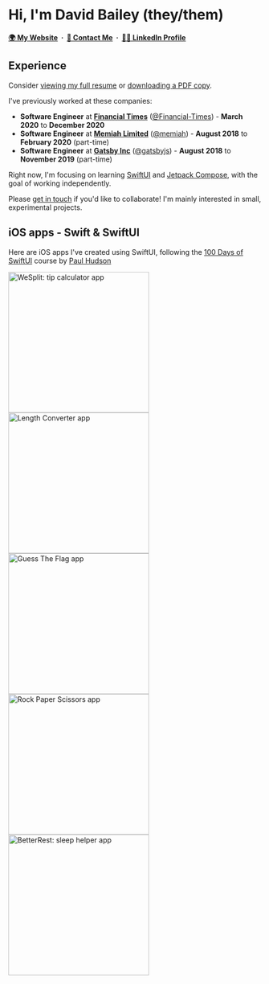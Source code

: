 # Hi, I'm David Bailey (they/them)

**[🌍 My Website](https://davidbailey.codes/)&nbsp; · &nbsp;[📨 Contact Me](https://davidbailey.codes/contact)&nbsp; · &nbsp;[🧑‍💼 LinkedIn Profile](https://www.linkedin.com/in/davidbailey00/)**

## Experience

Consider [viewing my full resume](https://davidbailey.codes/resume) or [downloading a PDF copy](https://davidbailey.codes/David-Bailey-Resume.pdf).

I've previously worked at these companies:

- **Software Engineer** at **[Financial Times](https://www.ft.com/)** ([@Financial-Times](https://github.com/Financial-Times)) - **March 2020** to **December 2020**
- **Software Engineer** at **[Memiah Limited](https://memiah.co.uk/what-we-do/)** ([@memiah](https://github.com/memiah)) - **August 2018** to **February 2020** (part-time)
- **Software Engineer** at **[Gatsby Inc](https://www.gatsbyjs.com/)** ([@gatsbyjs](https://github.com/gatsbyjs)) - **August 2018** to **November 2019** (part-time)

Right now, I'm focusing on learning [SwiftUI](https://developer.apple.com/xcode/swiftui/) and [Jetpack Compose](https://developer.android.com/jetpack/compose), with the goal of working independently.

Please [get in touch](https://davidbailey.codes/contact) if you'd like to collaborate! I'm mainly interested in small, experimental projects.

## iOS apps - Swift & SwiftUI

Here are iOS apps I've created using SwiftUI, following the [100 Days of SwiftUI](https://www.hackingwithswift.com/100/swiftui) course by [Paul Hudson](https://github.com/twostraws)

<p>
  <a href="https://github.com/davidbailey00/WeSplit"><img src="https://user-images.githubusercontent.com/4248177/119724832-2238f880-be67-11eb-9db5-bbc32fdeb652.png" width="280" alt="WeSplit: tip calculator app" /></a>
  <a href="https://github.com/davidbailey00/LengthConverter"><img src="https://user-images.githubusercontent.com/4248177/119725858-5cef6080-be68-11eb-9be6-f3930e4f07b9.png" width="280" alt="Length Converter app" /></a>
  <a href="https://github.com/davidbailey00/GuessTheFlag"><img src="https://user-images.githubusercontent.com/4248177/119726013-860ff100-be68-11eb-8b89-e172127f4db1.png" width="280" alt="Guess The Flag app" /></a>
  <a href="https://github.com/davidbailey00/RockPaperScissors"><img src="https://user-images.githubusercontent.com/4248177/119726670-44337a80-be69-11eb-9e3a-28cef00789b1.png" width="280" alt="Rock Paper Scissors app" /></a>
  <a href="https://github.com/davidbailey00/BetterRest"><img src="https://user-images.githubusercontent.com/4248177/119726936-9b394f80-be69-11eb-875e-a7d24f1307a8.png" width="280" alt="BetterRest: sleep helper app"></a>
</p>
